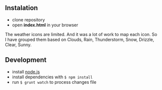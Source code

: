 ## Instalation
- clone repository
- open **index.html** in your browser

The weather icons are limited. And it was a lot of work to map each icon. So I have grouped them based on Clouds, Rain, Thunderstorm, Snow, Drizzle, Clear, Sunny.

## Development 
- install [node.js](https://nodejs.org/en/)
- install dependencies with `$ npm install`
- run `$ grunt watch` to process changes file

